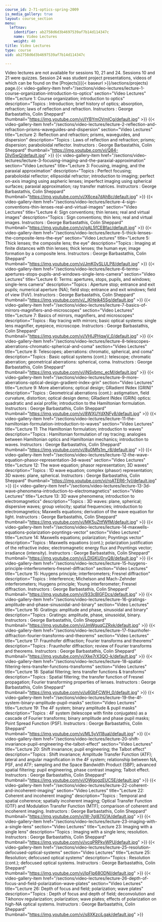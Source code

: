 ```yaml
---
course_id: 2-71-optics-spring-2009
is_media_gallery: true
layout: course_section
menu:
  leftnav:
    identifier: ab2758d6d3b4697539af7b14d114347c
    name: Video Lectures
    weight: 40
title: Video Lectures
type: course
uid: ab2758d6d3b4697539af7b14d114347c

---
```


Video lectures are not available for sessions 10, 21 and 24. Sessions 10 and 21 were quizzes. Session 24 was student project presentations, videos of which can be found on the [Projects]({{< baseurl >}}/sections/projects) page.{{< video-gallery-item href="/sections/video-lectures/lecture-1-course-organization-introduction-to-optics" section="Video Lectures" title="Lecture 1: Course organization; introduction to optics" description="Topics : Introduction; brief history of optics; absorption, refraction; laws of reflection and refraction. Instructors : George Barbastathis, Colin Sheppard" thumbnail="https://img.youtube.com/vi/IYBYmOVmICg/default.jpg" >}} {{< video-gallery-item href="/sections/video-lectures/lecture-2-reflection-and-refraction-prisms-waveguides-and-dispersion" section="Video Lectures" title="Lecture 2: Reflection and refraction; prisms, waveguides, and dispersion" description="Topics : Laws of reflection and refraction; prisms; dispersion; paraboloidal reflector. Instructors : George Barbastathis, Colin Sheppard" thumbnail="https://img.youtube.com/vi/Q84-DIyl5wQ/default.jpg" >}} {{< video-gallery-item href="/sections/video-lectures/lecture-3-focusing-imaging-and-the-paraxial-approximation" section="Video Lectures" title="Lecture 3: Focusing, imaging, and the paraxial approximation" description="Topics : Perfect focusing; paraboloidal reflector; ellipsoidal refractor; introduction to imaging; perfect on-axis imaging using aspheric lenses; imperfect imaging using spherical surfaces; paraxial approximation; ray transfer matrices. Instructors : George Barbastathis, Colin Sheppard" thumbnail="https://img.youtube.com/vi/X6cea7dAhBc/default.jpg" >}} {{< video-gallery-item href="/sections/video-lectures/lecture-4-sign-conventions-thin-lenses-real-and-virtual-images" section="Video Lectures" title="Lecture 4: Sign conventions; thin lenses; real and virtual images" description="Topics : Sign conventions; thin lens; real and virtual images. Instructors : George Barbastathis, Colin Sheppard" thumbnail="https://img.youtube.com/vi/gAL5fCEBfac/default.jpg" >}} {{< video-gallery-item href="/sections/video-lectures/lecture-5-thick-lenses-the-composite-lens-the-eye" section="Video Lectures" title="Lecture 5: Thick lenses; the composite lens; the eye" description="Topics : Imaging at finite distances with thin lenses; thick lenses; the human eye; image formation by a composite lens. Instructors : George Barbastathis, Colin Sheppard" thumbnail="https://img.youtube.com/vi/JmK0vSLULP8/default.jpg" >}} {{< video-gallery-item href="/sections/video-lectures/lecture-6-terms-apertures-stops-pupils-and-windows-single-lens-camera" section="Video Lectures" title="Lecture 6: Terms: apertures, stops, pupils, and windows; single-lens camera" description="Topics : Aperture stop; entrance and exit pupils; numerical aperture (NA); field stop; entrance and exit windows; field of view (FoV). Instructors : George Barbastathis, Colin Sheppard" thumbnail="https://img.youtube.com/vi/_jKHejk45Sg/default.jpg" >}} {{< video-gallery-item href="/sections/video-lectures/lecture-7-basics-of-mirrors-magnifiers-and-microscopes" section="Video Lectures" title="Lecture 7: Basics of mirrors, magnifiers, and microscopes" description="Topics : Ray tracing with mirrors; basic optical systems: single lens magnifier, eyepiece, microscope. Instructors : George Barbastathis, Colin Sheppard" thumbnail="https://img.youtube.com/vi/VHIJPHqwV_0/default.jpg" >}} {{< video-gallery-item href="/sections/video-lectures/lecture-8-telescopes-aberrations-chromatic-spherical-and-coma" section="Video Lectures" title="Lecture 8: Telescopes; aberrations: chromatic, spherical, and coma" description="Topics : Basic optical systems (cont.): telescope; chromatic aberration; geometrical aberrations: spherical, coma. Instructors : George Barbastathis, Colin Sheppard" thumbnail="https://img.youtube.com/vi/jNSvbmc_ecM/default.jpg" >}} {{< video-gallery-item href="/sections/video-lectures/lecture-9-more-aberrations-optical-design-gradient-index-grin" section="Video Lectures" title="Lecture 9: More aberrations; optical design; GRadient INdex (GRIN)" description="Topics : Geometrical aberrations (cont.): astigmatism, field curvature, distortion; optical design demo; GRadient INdex (GRIN) optics: quadratic and axial profile; introduction to the Hamiltonian formulation. Instructors : George Barbastathis, Colin Sheppard" thumbnail="https://img.youtube.com/vi/8WXUYdXNFy8/default.jpg" >}} {{< video-gallery-item href="/sections/video-lectures/lecture-11-the-hamiltonian-formulation-introduction-to-waves" section="Video Lectures" title="Lecture 11: The Hamiltonian formulation; introduction to waves" description="Topics : Hamiltonian formulation of ray tracing; analogies between Hamiltonian optics and Hamiltonian mechanics; introduction to waves. Instructors : George Barbastathis, Colin Sheppard" thumbnail="https://img.youtube.com/vi/8u0Mfs1m_r8/default.jpg" >}} {{< video-gallery-item href="/sections/video-lectures/lecture-12-the-wave-equation-phasor-representation-3d-waves" section="Video Lectures" title="Lecture 12: The wave equation; phasor representation; 3D waves" description="Topics : 1D wave equation; complex (phasor) representation; 3D waves: plane, spherical. Instructors : George Barbastathis, Colin Sheppard" thumbnail="https://img.youtube.com/vi/roATER6-1yI/default.jpg" >}} {{< video-gallery-item href="/sections/video-lectures/lecture-13-3d-wave-phenomena-introduction-to-electromagnetics" section="Video Lectures" title="Lecture 13: 3D wave phenomena; introduction to electromagnetics" description="Topics : 3D waves: plane, spherical; dispersive waves; group velocity; spatial frequencies; introduction to electromagnetics; Maxwells equations; derivation of the wave equation for light. Instructors : George Barbastathis, Colin Sheppard" thumbnail="https://img.youtube.com/vi/MK5uZttfWfM/default.jpg" >}} {{< video-gallery-item href="/sections/video-lectures/lecture-14-maxwells-equations-polarization-poyntings-vector" section="Video Lectures" title="Lecture 14: Maxwells equations; polarization; Poyntings vector" description="Topics : Maxwells equations (cont.); polarization justification of the refractive index; electromagnetic energy flux and Poyntings vector; irradiance (intensity). Instructors : George Barbastathis, Colin Sheppard" thumbnail="https://img.youtube.com/vi/LDlGKU0ryQ8/default.jpg" >}} {{< video-gallery-item href="/sections/video-lectures/lecture-15-huygens-principle-interferometers-fresnel-diffraction" section="Video Lectures" title="Lecture 15: Huygens principle; interferometers; Fresnel diffraction" description="Topics : Interference; Michelson and Mach-Zehnder interferometers; Huygens principle; Young interferometer; Fresnel diffraction. Instructors : George Barbastathis, Colin Sheppard" thumbnail="https://img.youtube.com/vi/933cBlGFDcs/default.jpg" >}} {{< video-gallery-item href="/sections/video-lectures/lecture-16-gratings-amplitude-and-phase-sinusoidal-and-binary" section="Video Lectures" title="Lecture 16: Gratings: amplitude and phase, sinusoidal and binary" description="Topics : Gratings: amplitude, phase, sinusoidal, binary. Instructors : George Barbastathis, Colin Sheppard" thumbnail="https://img.youtube.com/vi/JmWguqCZRxk/default.jpg" >}} {{< video-gallery-item href="/sections/video-lectures/lecture-17-fraunhofer-diffraction-fourier-transforms-and-theorems" section="Video Lectures" title="Lecture 17: Fraunhofer diffraction; Fourier transforms and theorems" description="Topics : Fraunhofer diffraction; review of Fourier transforms and theorems. Instructors : George Barbastathis, Colin Sheppard" thumbnail="https://img.youtube.com/vi/Xke7rX3QO-k/default.jpg" >}} {{< video-gallery-item href="/sections/video-lectures/lecture-18-spatial-filtering-lens-transfer-functions-transforms" section="Video Lectures" title="Lecture 18: Spatial filtering; lens transfer functions & transforms" description="Topics : Spatial filtering; the transfer function of Fresnel propagation; Fourier transforming properties of lenses. Instructors : George Barbastathis, Colin Sheppard" thumbnail="https://img.youtube.com/vi/u6GbFCWIH_0/default.jpg" >}} {{< video-gallery-item href="/sections/video-lectures/lecture-19-the-4f-system-binary-amplitude-pupil-masks" section="Video Lectures" title="Lecture 19: The 4F system; binary amplitude & pupil masks" description="Topics : 4F system (telescope with finite conjugates) as a cascade of Fourier transforms; binary amplitude and phase pupil masks; Point Spread Function (PSF). Instructors : George Barbastathis, Colin Sheppard" thumbnail="https://img.youtube.com/vi/ML5yVI18uaI/default.jpg" >}} {{< video-gallery-item href="/sections/video-lectures/lecture-20-shift-invariance-pupil-engineering-the-talbot-effect" section="Video Lectures" title="Lecture 20: Shift invariance; pupil engineering; the Talbot effect" description="Topics : Shift invariance; Amplitude Transfer Function (ATF); lateral and angular magnification in the 4F system; relationship between NA, PSF, and ATF; sampling and the Space Bandwidth Product (SBP); advanced spatial filtering: pupil engineering, phase contrast imaging; Talbot effect. Instructors : George Barbastathis, Colin Sheppard" thumbnail="https://img.youtube.com/vi/OWgogzEUC5E/default.jpg" >}} {{< video-gallery-item href="/sections/video-lectures/lecture-22-coherent-and-incoherent-imaging" section="Video Lectures" title="Lecture 22: Coherent and incoherent imaging" description="Topics : Temporal and spatial coherence; spatially incoherent imaging; Optical Transfer Function (OTF) and Modulation Transfer Function (MTF); comparison of coherent and incoherent imaging. Instructors : George Barbastathis, Colin Sheppard" thumbnail="https://img.youtube.com/vi/W-7gI87IG1A/default.jpg" >}} {{< video-gallery-item href="/sections/video-lectures/lecture-23-imaging-with-a-single-lens" section="Video Lectures" title="Lecture 23: Imaging with a single lens" description="Topics : Imaging with a single lens; resolution. Instructors : George Barbastathis, Colin Sheppard" thumbnail="https://img.youtube.com/vi/vcqPRPkyWPU/default.jpg" >}} {{< video-gallery-item href="/sections/video-lectures/lecture-25-resolution-defocused-optical-systems" section="Video Lectures" title="Lecture 25: Resolution; defocused optical systems" description="Topics : Resolution (cont.); defocused optical systems. Instructors : George Barbastathis, Colin Sheppard" thumbnail="https://img.youtube.com/vi/IpFIp68ODNI/default.jpg" >}} {{< video-gallery-item href="/sections/video-lectures/lecture-26-depth-of-focus-and-field-polarization-wave-plates" section="Video Lectures" title="Lecture 26: Depth of focus and field; polarization; wave plates" description="Topics : Depth of focus and depth of field; deconvolution and Tikhonov regularization; polarization; wave plates; effects of polarization on high-NA optical systems. Instructors : George Barbastathis, Colin Sheppard" thumbnail="https://img.youtube.com/vi/s8XKzciLgak/default.jpg" >}}